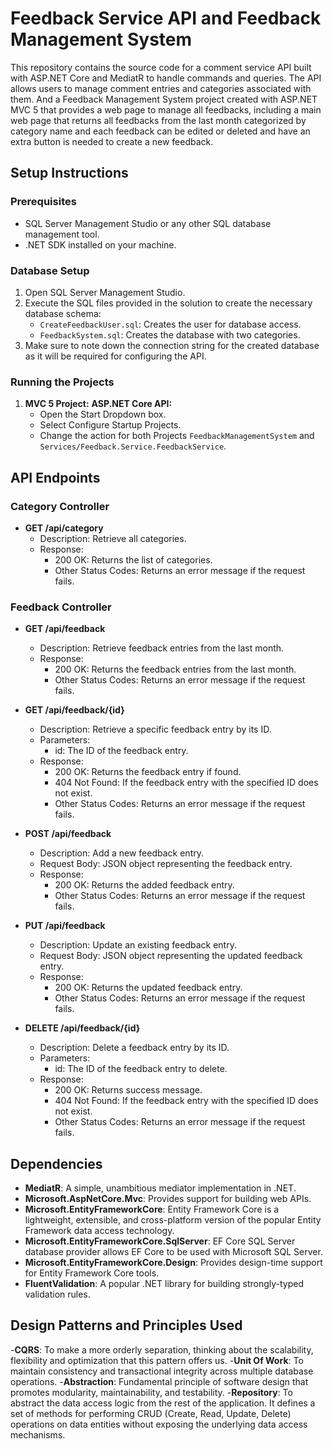 # Feedback Service API and Feedback Management System

This repository contains the source code for a comment service API built with ASP.NET Core and MediatR to handle commands and queries. The API allows users to manage comment entries and categories associated with them. And a Feedback Management System project created with ASP.NET MVC 5 that provides a web page to manage all feedbacks, including a main web page that returns all feedbacks from the last month categorized by category name and each feedback can be edited or deleted and have an extra button is needed to create a new feedback.

## Setup Instructions

### Prerequisites
- SQL Server Management Studio or any other SQL database management tool.
- .NET SDK installed on your machine.

### Database Setup
1. Open SQL Server Management Studio.
2. Execute the SQL files provided in the solution to create the necessary database schema:
   - `CreateFeedbackUser.sql`: Creates the user for database access.
   - `FeedbackSystem.sql`: Creates the database with two categories.
3. Make sure to note down the connection string for the created database as it will be required for configuring the API.

### Running the Projects
1. **MVC 5 Project:** **ASP.NET Core API:**
   - Open the Start Dropdown box.
   - Select Configure Startup Projects.
   - Change the action for both Projects `FeedbackManagementSystem` and `Services/Feedback.Service.FeedbackService`.

## API Endpoints

### Category Controller
- **GET /api/category**
  - Description: Retrieve all categories.
  - Response:
    - 200 OK: Returns the list of categories.
    - Other Status Codes: Returns an error message if the request fails.

### Feedback Controller
- **GET /api/feedback**
  - Description: Retrieve feedback entries from the last month.
  - Response:
    - 200 OK: Returns the feedback entries from the last month.
    - Other Status Codes: Returns an error message if the request fails.

- **GET /api/feedback/{id}**
  - Description: Retrieve a specific feedback entry by its ID.
  - Parameters:
    - id: The ID of the feedback entry.
  - Response:
    - 200 OK: Returns the feedback entry if found.
    - 404 Not Found: If the feedback entry with the specified ID does not exist.
    - Other Status Codes: Returns an error message if the request fails.

- **POST /api/feedback**
  - Description: Add a new feedback entry.
  - Request Body: JSON object representing the feedback entry.
  - Response:
    - 200 OK: Returns the added feedback entry.
    - Other Status Codes: Returns an error message if the request fails.

- **PUT /api/feedback**
  - Description: Update an existing feedback entry.
  - Request Body: JSON object representing the updated feedback entry.
  - Response:
    - 200 OK: Returns the updated feedback entry.
    - Other Status Codes: Returns an error message if the request fails.

- **DELETE /api/feedback/{id}**
  - Description: Delete a feedback entry by its ID.
  - Parameters:
    - id: The ID of the feedback entry to delete.
  - Response:
    - 200 OK: Returns success message.
    - 404 Not Found: If the feedback entry with the specified ID does not exist.
    - Other Status Codes: Returns an error message if the request fails.

## Dependencies
- **MediatR**: A simple, unambitious mediator implementation in .NET.
- **Microsoft.AspNetCore.Mvc**: Provides support for building web APIs.
- **Microsoft.EntityFrameworkCore**: Entity Framework Core is a lightweight, extensible, and cross-platform version of the popular Entity Framework data access technology.
- **Microsoft.EntityFrameworkCore.SqlServer**: EF Core SQL Server database provider allows EF Core to be used with Microsoft SQL Server.
- **Microsoft.EntityFrameworkCore.Design**: Provides design-time support for Entity Framework Core tools.
- **FluentValidation**: A popular .NET library for building strongly-typed validation rules.

## Design Patterns and Principles Used
-**CQRS**: To make a more orderly separation, thinking about the scalability, flexibility and optimization that this pattern offers us.
-**Unit Of Work**: To maintain consistency and transactional integrity across multiple database operations.
-**Abstraction**: Fundamental principle of software design that promotes modularity, maintainability, and testability.
-**Repository**: To abstract the data access logic from the rest of the application. It defines a set of methods for performing CRUD (Create, Read, Update, Delete) operations on data entities without exposing the underlying data access mechanisms.
